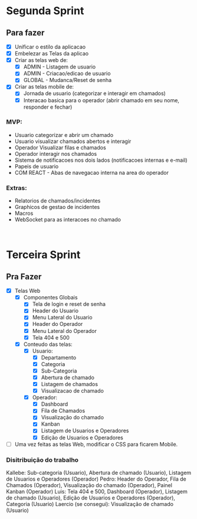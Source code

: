 # Segunda Sprint

## Para fazer

- [x] Unificar o estilo da aplicacao
- [x] Embelezar as Telas da aplicao
- [x] Criar as telas web de:
  - [x] ADMIN - Listagem de usuario
  - [x] ADMIN - Criacao/edicao de usuario
  - [x] GLOBAL - Mudanca/Reset de senha
- [x] Criar as telas mobile de:
  - [x] Jornada de usuario (categorizar e interagir em chamados)
  - [x] Interacao basica para o operador (abrir chamado em seu nome, responder e fechar)

### MVP:

- Usuario categorizar e abrir um chamado
- Usuario visualizar chamados abertos e interagir
- Operador Visualizar filas e chamados
- Operador interagir nos chamados
- Sistema de notificacoes nos dois lados (notificacoes internas e e-mail)
- Papeis de usuario
- COM REACT - Abas de navegacao interna na area do operador

### Extras:

- Relatorios de chamados/incidentes
- Graphicos de gestao de incidentes
- Macros
- WebSocket para as interacoes no chamado

<br/>

# Terceira Sprint

## Pra Fazer

- [x] Telas Web
  - [x] Componentes Globais
    - [x] Tela de login e reset de senha
    - [x] Header do Usuario
    - [x] Menu Lateral do Usuario
    - [x] Header do Operador
    - [x] Menu Lateral do Operador
    - [x] Tela 404 e 500
  - [x] Conteudo das telas:
    - [x] Usuario:
      - [x] Departamento
      - [x] Categoria
      - [x] Sub-Categoria
      - [x] Abertura de chamado
      - [x] Listagem de chamados
      - [x] Visualizacao de chamado
    - [x] Operador:
      - [x] Dashboard
      - [x] Fila de Chamados
      - [x] Visualização do chamado
      - [x] Kanban
      - [x] Listagem de Usuarios e Operadores
      - [x] Edição de Usuarios e Operadores
- [ ] Uma vez feitas as telas Web, modificar o CSS para ficarem Mobile.

### Disitribuição do trabalho

Kallebe: Sub-categoria (Usuario), Abertura de chamado (Usuario), Listagem de Usuarios e Operadores (Operador)
Pedro: Header do Operador, Fila de Chamados (Operador), Visualização do chamado (Operador), Painel Kanban (Operador)
Luis: Tela 404 e 500, Dashboard (Operador), Listagem de chamado (Usuario), Edição de Usuarios e Operadores (Operador), Categoria (Usuario)
Laercio (se consegui): Visualização de chamado (Usuario)

<br/>
